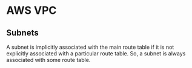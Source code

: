 # AWS VPC



## Subnets

A subnet is implicitly associated with the main route table if it is not explicitly associated with a particular route table. So, a subnet is always associated with some route table.